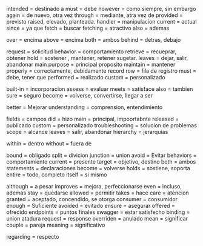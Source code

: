 intended = destinado a
must = debe
however = como siempre, sin embargo
again = de nuevo, otra vez
through = mediante, atra vez de
provided = previsto
raised, elevado, planteada.
handler = manipulacion
current = actual
since = ya que
fetch = buscar
fetching = atractivo
also = ademas

over = encima
above = encima
both = ambos
behind = detras, debajo

request = solicitud
behavior = comportamiento
retrieve = recueprar, obtener
hold = sostener , mantener, retener sugetar.
leaves = dejar, salir, abandonar
main purpose = principal proposito
maintain = mantener
properly = correctamente, debidamente
record row = fila de registro
must = debe, tener que
performed = realizado
custom = personalizado

built-in = incorporacion
assess = evaluar
meets = satisface
also = tambien
sure = seguro
become = volverse, convertirse, llegar a ser

better = Mejorar
understanding = comprension, entendimiento

fields = campos
did = hizo
main = principal, impoortabnte
released = publicado
custom = personalizado
troubleshooting = solucion de problemas
scope = alcance
leaves = salir, abandonar
hierarchy = jerarquias

within = dentro
without = fuera de

bound = obligado
split = divicion
junction = union
avoid = Evitar
behaviors  = comportamiento
current = presente
target = objetivo, destino
both = ambos
statements = declaraciones
become = volverse
holds = sostiene, soporta
entire = todo, completo
itself = si mismo

although = a pesar
improves  = mejora, perfeccionarse
even = incluso, ademas
stay = quedarse
allowed = permitir
takes = hace
care = atencion
granted = aceptado, concendido, se otorga
consumer = consumidor
enough = Suficiente
avoided = evitado
ensure = asegurar
offered = ofrecido
endpoints = puntos finales
swagger = estar satisfecho
binding = union atadura
request = response
overriden = anulado
mean = significar
couple = pareja
meaning = significativo

regarding  = respecto